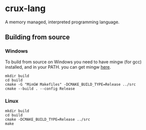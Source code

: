 # crux-lang

A memory managed, interpreted programming language.

## Building from source

### Windows 

To build from source on Windows you need to have mingw (for gcc) installed, and in your PATH.
you can get mingw [here](https://www.mingw-w64.org/).

```shell
mkdir build
cd build
cmake -G "MinGW Makefiles" -DCMAKE_BUILD_TYPE=Release ../src
cmake --build . --config Release
```

### Linux 

```shell
mkdir build
cd build
cmake -DCMAKE_BUILD_TYPE=Release ../src
make
```
